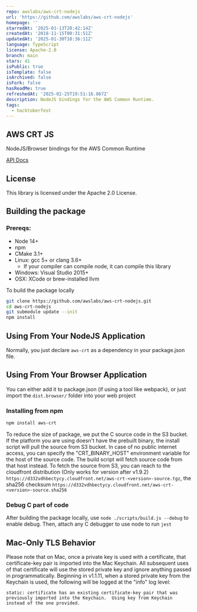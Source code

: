 ```yaml
---
repo: awslabs/aws-crt-nodejs
url: 'https://github.com/awslabs/aws-crt-nodejs'
homepage: ''
starredAt: '2025-01-13T20:42:14Z'
createdAt: '2018-11-15T00:31:51Z'
updatedAt: '2025-01-30T18:36:11Z'
language: TypeScript
license: Apache-2.0
branch: main
stars: 41
isPublic: true
isTemplate: false
isArchived: false
isFork: false
hasReadMe: true
refreshedAt: '2025-02-25T19:51:16.867Z'
description: NodeJS bindings for the AWS Common Runtime.
tags:
  - hacktoberfest
---
```


## AWS CRT JS

NodeJS/Browser bindings for the AWS Common Runtime

[API Docs](https://awslabs.github.io/aws-crt-nodejs/)

## License

This library is licensed under the Apache 2.0 License.

## Building the package

### Prereqs:
* Node 14+
* npm
* CMake 3.1+
* Linux: gcc 5+ or clang 3.6+
    * If your compiler can compile node, it can compile this library
* Windows: Visual Studio 2015+
* OSX: XCode or brew-installed llvm

To build the package locally
```bash
git clone https://github.com/awslabs/aws-crt-nodejs.git
cd aws-crt-nodejs
git submodule update --init
npm install
```

## Using From Your NodeJS Application

Normally, you just declare `aws-crt` as a dependency in your package.json file.

## Using From Your Browser Application

You can either add it to package.json (if using a tool like webpack), or just import the ```dist.browser/``` folder into your web project

### Installing from npm

```bash
npm install aws-crt
```

To reduce the size of package, we put the C source code in the S3 bucket. If the platform you are using doesn't have the prebuilt binary, the install script will pull the source from S3 bucket. In case of no public internet access, you can specify the "CRT_BINARY_HOST" environment variable for the host of the source code. The build script will fetch source code from that host instead. To fetch the source from S3, you can reach to the cloudfront distribution (Only works for version after v1.9.2) `https://d332vdhbectycy.cloudfront.net/aws-crt-<version>-source.tgz`, the sha256 checksum `https://d332vdhbectycy.cloudfront.net/aws-crt-<version>-source.sha256`

### Debug C part of code

After building the package locally, use ```node ./scripts/build.js --debug``` to enable debug. Then, attach any C debugger to use node to run `jest`

## Mac-Only TLS Behavior

Please note that on Mac, once a private key is used with a certificate, that certificate-key pair is imported into the Mac Keychain.  All subsequent uses of that certificate will use the stored private key and ignore anything passed in programmatically.  Beginning in v1.1.11, when a stored private key from the Keychain is used, the following will be logged at the "info" log level:

```
static: certificate has an existing certificate-key pair that was previously imported into the Keychain.  Using key from Keychain instead of the one provided.
```
